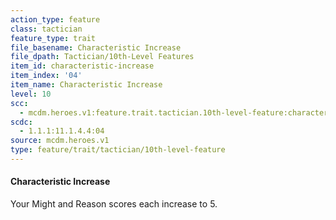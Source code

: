```yaml
---
action_type: feature
class: tactician
feature_type: trait
file_basename: Characteristic Increase
file_dpath: Tactician/10th-Level Features
item_id: characteristic-increase
item_index: '04'
item_name: Characteristic Increase
level: 10
scc:
  - mcdm.heroes.v1:feature.trait.tactician.10th-level-feature:characteristic-increase
scdc:
  - 1.1.1:11.1.4.4:04
source: mcdm.heroes.v1
type: feature/trait/tactician/10th-level-feature
---
```


#### Characteristic Increase

Your Might and Reason scores each increase to 5.
